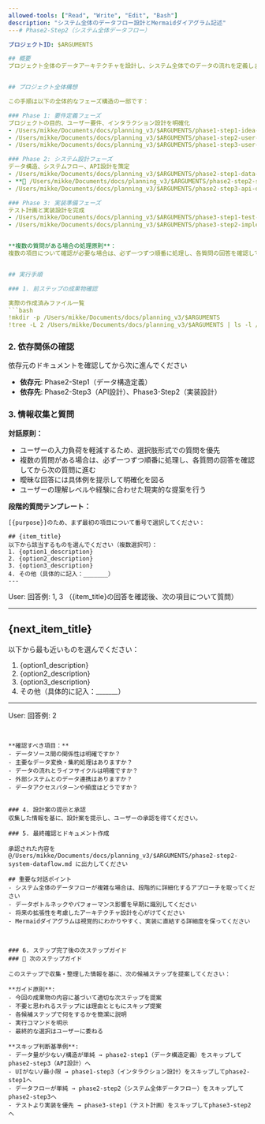 ```yaml
---
allowed-tools: ["Read", "Write", "Edit", "Bash"]
description: "システム全体のデータフロー設計とMermaidダイアグラム記述"
---# Phase2-Step2（システム全体データフロー）

プロジェクトID: $ARGUMENTS

## 概要
プロジェクト全体のデータアーキテクチャを設計し、システム全体でのデータの流れを定義します。データベースのテーブル、プロパティ、データ加工ロジック、および最終的な出力スキーマ間の関係性を**Mermaidダイアグラム**で視覚化します。


## プロジェクト全体構想

この手順は以下の全体的なフェーズ構造の一部です：

### Phase 1: 要件定義フェーズ
プロジェクトの目的、ユーザー要件、インタラクション設計を明確化
- /Users/mikke/Documents/docs/planning_v3/$ARGUMENTS/phase1-step1-idea-and-goals.md # アイデアと目標の明確化
- /Users/mikke/Documents/docs/planning_v3/$ARGUMENTS/phase1-step2-user-requirements.md # ユーザー要件定義
- /Users/mikke/Documents/docs/planning_v3/$ARGUMENTS/phase1-step3-user-interaction.md # ユーザーインタラクション設計

### Phase 2: システム設計フェーズ
データ構造、システムフロー、API設計を策定
- /Users/mikke/Documents/docs/planning_v3/$ARGUMENTS/phase2-step1-data-structure.md # データ構造定義
- **🎯 /Users/mikke/Documents/docs/planning_v3/$ARGUMENTS/phase2-step2-system-dataflow.md** # システム全体データフロー設計 ← **現在のステップ**
- /Users/mikke/Documents/docs/planning_v3/$ARGUMENTS/phase2-step3-api-design.md # API設計（個別API）

### Phase 3: 実装準備フェーズ
テスト計画と実装設計を完成
- /Users/mikke/Documents/docs/planning_v3/$ARGUMENTS/phase3-step1-test-plan.md # テスト計画策定
- /Users/mikke/Documents/docs/planning_v3/$ARGUMENTS/phase3-step2-implementation-design.md # 実装設計


**複数の質問がある場合の処理原則**：
複数の項目について確認が必要な場合は、必ず一つずつ順番に処理し、各質問の回答を確認してから次の質問に進む。一度に全ての質問を提示することは避け、段階的なアプローチを取る。


## 実行手順

### 1. 前ステップの成果物確認

実際の作成済みファイル一覧
```bash
!mkdir -p /Users/mikke/Documents/docs/planning_v3/$ARGUMENTS
!tree -L 2 /Users/mikke/Documents/docs/planning_v3/$ARGUMENTS | ls -l /Users/mikke/Documents/docs/planning_v3/$ARGUMENTS
```

### 2. 依存関係の確認

依存元のドキュメントを確認してから次に進んでください


- **依存元**: Phase2-Step1（データ構造定義）
- **依存先**: Phase2-Step3（API設計）、Phase3-Step2（実装設計）
### 3. 情報収集と質問

**対話原則：**
- ユーザーの入力負荷を軽減するため、選択肢形式での質問を優先
- 複数の質問がある場合は、必ず一つずつ順番に処理し、各質問の回答を確認してから次の質問に進む
- 曖昧な回答には具体例を提示して明確化を図る
- ユーザーの理解レベルや経験に合わせた現実的な提案を行う

**段階的質問テンプレート：**
```
[{purpose}]のため、まず最初の項目について番号で選択してください：

## {item_title}
以下から該当するものを選んでください（複数選択可）：
1. {option1_description}
2. {option2_description}
3. {option3_description}
4. その他（具体的に記入：_______）
---
```

User: 回答例: 1, 3
（{item_title}の回答を確認後、次の項目について質問）

---

## {next_item_title}
以下から最も近いものを選んでください：
1. {option1_description}
2. {option2_description}
3. {option3_description}
4. その他（具体的に記入：_______）

---
User: 回答例: 2
```


**確認すべき項目：**
- データソース間の関係性は明確ですか？
- 主要なデータ変換・集約処理はありますか？
- データの流れとライフサイクルは明確ですか？
- 外部システムとのデータ連携はありますか？
- データアクセスパターンや頻度はどうですか？


### 4. 設計案の提示と承認
収集した情報を基に、設計案を提示し、ユーザーの承認を得てください。

### 5. 最終確認とドキュメント作成

承認された内容を @/Users/mikke/Documents/docs/planning_v3/$ARGUMENTS/phase2-step2-system-dataflow.md に出力してください

## 重要な対話ポイント
- システム全体のデータフローが複雑な場合は、段階的に詳細化するアプローチを取ってください
- データボトルネックやパフォーマンス影響を早期に識別してください
- 将来の拡張性を考慮したアーキテクチャ設計を心がけてください
- Mermaidダイアグラムは視覚的にわかりやすく、実装に直結する詳細度を保ってください



### 6. ステップ完了後の次ステップガイド
### 🚀 次のステップガイド

このステップで収集・整理した情報を基に、次の候補ステップを提案してください：

**ガイド原則**:
- 今回の成果物の内容に基づいて適切な次ステップを提案
- 不要と思われるステップには理由とともにスキップ提案
- 各候補ステップで何をするかを簡潔に説明
- 実行コマンドを明示
- 最終的な選択はユーザーに委ねる

**スキップ判断基準例**:
- データ量が少ない/構造が単純 → phase2-step1（データ構造定義）をスキップしてphase2-step3（API設計）へ
- UIがない/最小限 → phase1-step3（インタラクション設計）をスキップしてphase2-step1へ
- データフローが単純 → phase2-step2（システム全体データフロー）をスキップしてphase2-step3へ
- テストより実装を優先 → phase3-step1（テスト計画）をスキップしてphase3-step2へ

